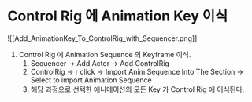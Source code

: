 # Control Rig 에 Animation Key 이식

![[Add_AnimationKey_To_ControlRig_with_Sequencer.png]]
1. Control Rig 에 Animation Sequence 의 Keyframe 이식.
	1. Sequencer -> Add Actor -> Add ControlRig
	2. ControlRig -> r click -> Import Anim Sequence Into The Section -> Select to import Animation Sequence
	3. 해당 과정으로 선택한 애니메이션의 모든 Key 가 Control Rig 에 이식된다.
